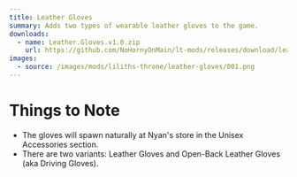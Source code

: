 ```yaml
---
title: Leather Gloves
summary: Adds two types of wearable leather gloves to the game.
downloads:
  - name: Leather.Gloves.v1.0.zip
    url: https://github.com/NoHornyOnMain/lt-mods/releases/download/leather-gloves-v1.0/Leather.Gloves.v1.0.zip
images:
  - source: /images/mods/liliths-throne/leather-gloves/001.png
---
```

# Things to Note
- The gloves will spawn naturally at Nyan's store in the Unisex Accessories section.
- There are two variants: Leather Gloves and Open-Back Leather Gloves (aka Driving Gloves).
